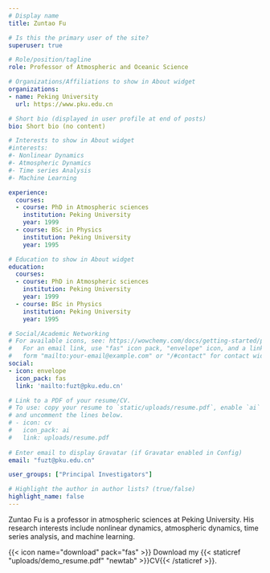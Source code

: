 ```yaml
---
# Display name
title: Zuntao Fu

# Is this the primary user of the site?
superuser: true

# Role/position/tagline
role: Professor of Atmospheric and Oceanic Science

# Organizations/Affiliations to show in About widget
organizations:
- name: Peking University
  url: https://www.pku.edu.cn

# Short bio (displayed in user profile at end of posts)
bio: Short bio (no content)

# Interests to show in About widget
#interests:
#- Nonlinear Dynamics
#- Atmospheric Dynamics
#- Time series Analysis
#- Machine Learning

experience:
  courses:
  - course: PhD in Atmospheric sciences
    institution: Peking University
    year: 1999
  - course: BSc in Physics
    institution: Peking University
    year: 1995

# Education to show in About widget
education:
  courses:
  - course: PhD in Atmospheric sciences
    institution: Peking University
    year: 1999
  - course: BSc in Physics
    institution: Peking University
    year: 1995

# Social/Academic Networking
# For available icons, see: https://wowchemy.com/docs/getting-started/page-builder/#icons
#   For an email link, use "fas" icon pack, "envelope" icon, and a link in the
#   form "mailto:your-email@example.com" or "/#contact" for contact widget.
social:
- icon: envelope
  icon_pack: fas
  link: 'mailto:fuzt@pku.edu.cn'

# Link to a PDF of your resume/CV.
# To use: copy your resume to `static/uploads/resume.pdf`, enable `ai` icons in `params.toml`, 
# and uncomment the lines below.
# - icon: cv
#   icon_pack: ai
#   link: uploads/resume.pdf
 
# Enter email to display Gravatar (if Gravatar enabled in Config)
email: "fuzt@pku.edu.cn"

user_groups: ["Principal Investigators"]

# Highlight the author in author lists? (true/false)
highlight_name: false
---
```


Zuntao Fu is a professor in atmospheric sciences at Peking University. His research interests include nonlinear dynamics, atmospheric dynamics, time series analysis, and machine learning.


{{< icon name="download" pack="fas" >}} Download my {{< staticref "uploads/demo_resume.pdf" "newtab" >}}CV{{< /staticref >}}.

